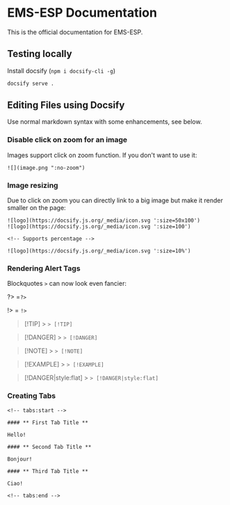 # EMS-ESP Documentation

This is the official documentation for EMS-ESP.

## Testing locally

Install docsify (`npm i docsify-cli -g`)

```sh
docsify serve .
```

## Editing Files using Docsify

Use normal markdown syntax with some enhancements, see below.

### Disable click on zoom for an image

Images support click on zoom function. If you don't want to use it:

```
![](image.png ":no-zoom")
```

### Image resizing

Due to click on zoom you can directly link to a big image but make it render smaller on the page:

```
![logo](https://docsify.js.org/_media/icon.svg ':size=50x100')
![logo](https://docsify.js.org/_media/icon.svg ':size=100')

<!-- Supports percentage -->

![logo](https://docsify.js.org/_media/icon.svg ':size=10%')
```

### Rendering Alert Tags

Blockquotes `>` can now look even fancier:

?> =`?>`

!> = `!>`

> [!TIP] > `> [!TIP]`

> [!DANGER] > `> [!DANGER]`

> [!NOTE] > `> [!NOTE]`

> [!EXAMPLE] > `> [!EXAMPLE]`

> [!DANGER|style:flat] > `> [!DANGER|style:flat]`

### Creating Tabs

```
<!-- tabs:start -->

#### ** First Tab Title **

Hello!

#### ** Second Tab Title **

Bonjour!

#### ** Third Tab Title **

Ciao!

<!-- tabs:end -->
```
